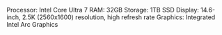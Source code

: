 Processor: Intel Core Ultra 7
RAM: 32GB
Storage: 1TB SSD
Display: 14.6-inch, 2.5K (2560x1600) resolution, high refresh rate
Graphics: Integrated Intel Arc Graphics
